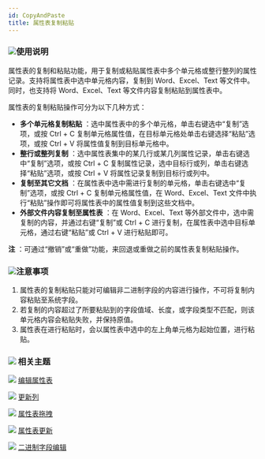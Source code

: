 ```yaml
---
id: CopyAndPaste
title: 属性表复制粘贴
---
```

### ![](../../img/read.gif)使用说明

属性表的复制和粘贴功能，用于复制或粘贴属性表中多个单元格或整行整列的属性记录。支持将属性表中选中单元格内容，复制到 Word、Excel、Text
等文件中。同时，也支持将 Word、Excel、Text 等文件内容复制粘贴到属性表中。

属性表的复制粘贴操作可分为以下几种方式：

* **多个单元格复制粘贴** ：选中属性表中的多个单元格，单击右键选中“复制”选项，或按 Ctrl + C 复制单元格属性值，在目标单元格处单击右键选择“粘贴”选项，或按 Ctrl + V 将属性值复制到目标单元格中。
* **整行或整列复制** ：选中属性表集中的某几行或某几列属性记录，单击右键选中“复制”选项，或按 Ctrl + C 复制属性记录，选中目标行或列，单击右键选择“粘贴”选项，或按 Ctrl + V 将属性记录复制到目标行或列中。
* **复制至其它文档** ：在属性表中选中需进行复制的单元格，单击右键选中“复制”选项，或按 Ctrl + C 复制单元格属性值，在 Word、Excel、Text 文件中执行“粘贴”操作即可将属性表中的属性值复制到这些文档中。
* **外部文件内容复制至属性表** ：在 Word、Excel、Text 等外部文件中，选中需复制的内容，并通过右键“复制”或 Ctrl + C 进行复制，在属性表中选中目标单元格，通过右键“粘贴”或 Ctrl + V 进行粘贴即可。

**注** ：可通过“撤销”或“重做”功能，来回退或重做之前的属性表复制粘贴操作。

### ![](../../img/note.png)注意事项

1. 属性表的复制粘贴只能对可编辑非二进制字段的内容进行操作，不可将复制内容粘贴至系统字段。
2. 若复制的内容超过了所要粘贴到的字段值域、长度，或字段类型不匹配，则该单元格内容会粘贴失败，并保持原值。
3. 属性表在进行粘贴时，会以属性表中选中的左上角单元格为起始位置，进行粘贴。

### ![](../../img/seealso.png) 相关主题

![](../../img/smalltitle.png)  [编辑属性表](Editgroup)

![](../../img/smalltitle.png)  [更新列](UpdateButton)

![](../../img/smalltitle.png)  [属性表拖拽](DragTabular)

![](../../img/smalltitle.png)  [属性表更新](UpdateTabular)

![](../../img/smalltitle.png)  [二进制字段编辑](BinaryEdit)


